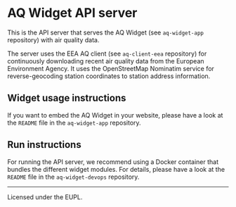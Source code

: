 # AQ Widget API server

This is the API server that serves the AQ Widget (see `aq-widget-app` repository) with air quality data. 

The server uses the EEA AQ client (see `aq-client-eea` repository) for continuously downloading recent air quality data from the European Environment Agency. It uses the OpenStreetMap Nominatim service for reverse-geocoding station coordinates to station address information.

## Widget usage instructions

If you want to embed the AQ Widget in your website, please have a look at the `README` file in the `aq-widget-app` repository.

## Run instructions

For running the API server, we recommend using a Docker container that bundles the different widget modules. For details, please have a look at the `README` file in the `aq-widget-devops` repository.

---

Licensed under the EUPL.